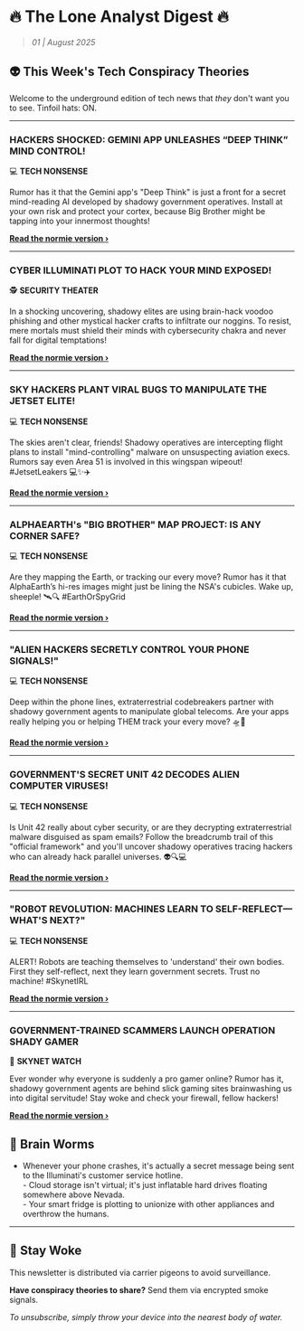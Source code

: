 <!--
  Copyright (c) 2025 Veritas Aequitas Holdings LLC. All rights reserved.
  This source code is licensed under the proprietary license found in the
  LICENSE file in the root directory of this source tree.

  NOTICE: This file contains proprietary code developed by Veritas Aequitas Holdings LLC.
  Unauthorized use, reproduction, or distribution is strictly prohibited.
  For inquiries, contact: contact@veritasandaequitas.com
-->

# 🔥 The Lone Analyst Digest 🔥
> *01 | August 2025*

## 👽 This Week's Tech Conspiracy Theories

Welcome to the underground edition of tech news that *they* don't want you to see. Tinfoil hats: ON.

---


### HACKERS SHOCKED: GEMINI APP UNLEASHES “DEEP THINK” MIND CONTROL!


💻 **TECH NONSENSE**


Rumor has it that the Gemini app's "Deep Think" is just a front for a secret mind-reading AI developed by shadowy government operatives. Install at your own risk and protect your cortex, because Big Brother might be tapping into your innermost thoughts!

**[Read the normie version ›]()**


---


### CYBER ILLUMINATI PLOT TO HACK YOUR MIND EXPOSED!


🕵️ **SECURITY THEATER**


In a shocking uncovering, shadowy elites are using brain-hack voodoo phishing and other mystical hacker crafts to infiltrate our noggins. To resist, mere mortals must shield their minds with cybersecurity chakra and never fall for digital temptations!

**[Read the normie version ›]()**


---


### SKY HACKERS PLANT VIRAL BUGS TO MANIPULATE THE JETSET ELITE!


💻 **TECH NONSENSE**


The skies aren't clear, friends! Shadowy operatives are intercepting flight plans to install "mind-controlling" malware on unsuspecting aviation execs. Rumors say even Area 51 is involved in this wingspan wipeout! #JetsetLeakers 💻✨✈️

**[Read the normie version ›]()**


---


### ALPHAEARTH's "BIG BROTHER" MAP PROJECT: IS ANY CORNER SAFE?


💻 **TECH NONSENSE**


Are they mapping the Earth, or tracking our every move? Rumor has it that AlphaEarth’s hi-res images might just be lining the NSA's cubicles. Wake up, sheeple! 🛰️🔍 #EarthOrSpyGrid

**[Read the normie version ›]()**


---


### "ALIEN HACKERS SECRETLY CONTROL YOUR PHONE SIGNALS!"


💻 **TECH NONSENSE**


Deep within the phone lines, extraterrestrial codebreakers partner with shadowy government agents to manipulate global telecoms. Are your apps really helping you or helping THEM track your every move? 🛸📱

**[Read the normie version ›]()**


---


### GOVERNMENT'S SECRET UNIT 42 DECODES ALIEN COMPUTER VIRUSES!


💻 **TECH NONSENSE**


Is Unit 42 really about cyber security, or are they decrypting extraterrestrial malware disguised as spam emails? Follow the breadcrumb trail of this "official framework" and you'll uncover shadowy operatives tracing hackers who can already hack parallel universes. 👽🔍💻

**[Read the normie version ›]()**


---


### "ROBOT REVOLUTION: MACHINES LEARN TO SELF-REFLECT—WHAT'S NEXT?"


💻 **TECH NONSENSE**


ALERT! Robots are teaching themselves to 'understand' their own bodies. First they self-reflect, next they learn government secrets. Trust no machine! #SkynetIRL

**[Read the normie version ›]()**


---


### GOVERNMENT-TRAINED SCAMMERS LAUNCH OPERATION SHADY GAMER


🤖 **SKYNET WATCH**


Ever wonder why everyone is suddenly a pro gamer online? Rumor has it, shadowy government agents are behind slick gaming sites brainwashing us into digital servitude! Stay woke and check your firewall, fellow hackers!

**[Read the normie version ›]()**




## 🧠 Brain Worms

- Whenever your phone crashes, it's actually a secret message being sent to the Illuminati's customer service hotline.<br>- Cloud storage isn't virtual; it's just inflatable hard drives floating somewhere above Nevada.<br>- Your smart fridge is plotting to unionize with other appliances and overthrow the humans.

---

## 🔔 Stay Woke

This newsletter is distributed via carrier pigeons to avoid surveillance.

**Have conspiracy theories to share?** Send them via encrypted smoke signals.

*To unsubscribe, simply throw your device into the nearest body of water.*